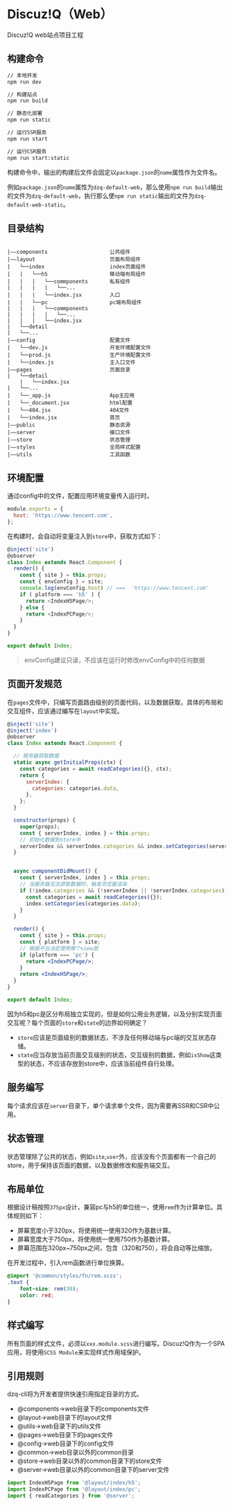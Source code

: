 # Discuz!Q（Web）

Discuz!Q web站点项目工程

## 构建命令

```bash
// 本地开发
npm run dev

// 构建站点
npm run build

// 静态化部署
npm run static

// 运行SSR服务
npm run start

// 运行CSR服务
npm run start:static
```

构建命令中，输出的构建后文件会固定以`package.json`的`name`属性作为文件名。

例如`package.json`的`name`属性为`dzq-default-web`，那么使用`npm run build`输出的文件为`dzq-default-web`，执行那么使`npm run static`输出的文件为`dzq-default-web-static`。


## 目录结构

```

|——components                    公共组件
|——layout                        页面布局组件
|   └──index                     index页面组件
|   |   └──h5                    移动端布局组件
|   |   |   └──commponents       私有组件
|   |   |   |   └──...
|   |   |   └──index.jsx         入口
|   |   └──pc                    pc端布局组件
|   |   |   └──commponents
|   |   |   |   └──...
|   |   |   └──index.jsx
|   └──detail
|   └──...
|——config                        配置文件
|   └──dev.js                    开发环境配置文件
|   └──prod.js                   生产环境配置文件
|   └──index.js                  主入口文件
|——pages                         页面目录
|   └──detail
    |   └──index.jsx
|   └──...
|   └──_app.js                   App主应用
|   └──_document.jsx             html配置
|   └──404.jsx                   404文件
|   └──index.jsx                 首页
|——public                        静态资源
|——server                        接口文件
|——store                         状态管理
|——styles                        全局样式配置
|——utils                         工具函数
```

## 环境配置

通过config中的文件，配置应用环境变量传入运行时。

```js
module.exports = {
  host: 'https://www.tencent.com',
};
```

在构建时，会自动将变量注入到`store`中，获取方式如下：
```js
@inject('site')
@observer
class Index extends React.Component {
  render() {
    const { site } = this.props;
    const { envConfig } = site;
    console.log(envConfig.host) // ===  'https://www.tencent.com'
    if ( platform === 'h5' ) {
      return <IndexH5Page/>;
    } else {
      return <IndexPCPage/>;
    }
  }
}

export default Index;
```
> envConfig建议只读，不应该在运行时修改envConfig中的任何数据

## 页面开发规范

在`pages`文件中，只编写页面路由级别的页面代码，以及数据获取，具体的布局和交互组件，应该通过编写在`layout`中实现。

```jsx
@inject('site')
@inject('index')
@observer
class Index extends React.Component {

  // 服务器获取数据
  static async getInitialProps(ctx) {
    const categories = await readCategories({}, ctx);
    return {
      serverIndex: {
        categories: categories.data,
      },
    };
  }

  constructor(props) {
    super(props);
    const { serverIndex, index } = this.props;
    // 初始化数据到store中
    serverIndex && serverIndex.categories && index.setCategories(serverIndex.categories);
  }


  async componentDidMount() {
    const { serverIndex, index } = this.props;
    // 当服务器无法获取数据时，触发浏览器渲染
    if (!index.categories && (!serverIndex || !serverIndex.categories)) {
      const categories = await readCategories({});
      index.setCategories(categories.data);
    }
  }

  render() {
    const { site } = this.props;
    const { platform } = site;
    // 根据平台决定使用哪个view层
    if (platform === 'pc') {
      return <IndexPCPage/>;
    }
    return <IndexH5Page/>;
  }
}

export default Index;

```

因为h5和pc是区分布局独立实现的，但是如何公用业务逻辑，以及分别实现页面交互呢？每个页面的`store`和`state`的边界如何确定？

- `store`应该是页面级别的数据状态，不涉及任何移动端与pc端的交互状态存储。
- `state`应当存放当前页面交互级别的状态，交互级别的数据，例如`isShow`这类型的状态，不应该存放到store中，应该当前组件自行处理。


## 服务编写

每个请求应该在`server`目录下，单个请求单个文件，因为需要再SSR和CSR中公用。


## 状态管理

状态管理除了公共的状态，例如`site`,`user`外，应该没有个页面都有一个自己的store，用于保持该页面的数据，以及数据修改和服务端交互。

## 布局单位

根据设计稿按照`375px`设计，兼容pc与h5的单位统一，使用`rem`作为计算单位。具体规则如下：
- 屏幕宽度小于320px，将使用统一使用320作为基数计算。
- 屏幕宽度大于750px，将使用统一使用750作为基数计算。
- 屏幕范围在320px~750px之间，包含（320和750），将会自动等比缩放。

在开发过程中，引入rem函数进行单位换算。
```scss
@import '@common/styles/fn/rem.scss';
.text {
    font-size: rem(30);
    color: red;
}
```

## 样式编写

所有页面的样式文件，必须以`xxx.module.scss`进行编写。Discuz!Q作为一个SPA应用，将使用`SCSS Module`来实现样式作用域保护。

## 引用规则

dzq-cli将为开发者提供快速引用指定目录的方式。

- @components->web目录下的components文件
- @layout->web目录下的layout文件
- @utils->web目录下的utils文件
- @pages->web目录下的pages文件
- @config->web目录下的config文件
- @common->web目录以外的common目录
- @store->web目录以外的common目录下的store文件
- @server->web目录以外的common目录下的server文件

```js
import IndexH5Page from '@layout/index/h5';
import IndexPCPage from '@layout/index/pc';
import { readCategories } from '@server';
```